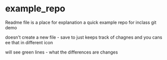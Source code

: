 # example_repo

Readme file is a place for explanation
a quick example repo for inclass git demo

doesn't create a new file - save to just keeps track of chagnes and you cans ee that in different icon

will see green lines - what the differences are changes